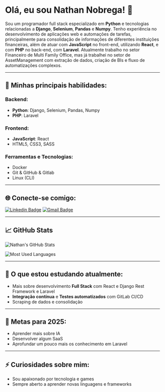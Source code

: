 # Olá, eu sou Nathan Nobrega! 👋

Sou um programador full stack especializado em **Python** e tecnologias relacionadas a **Django**, **Selenium**, **Pandas** e **Numpy**. Tenho experiência no desenvolvimento de aplicações web e automações de tarefas, principalmente para consolidação de informações de diferentes instituições financeiras, além de atuar com **JavaScript** no front-end, utilizando **React**, e com **PHP** no back-end, com **Laravel**.
Atualmente trabalho no setor Financeiro de Multi Family Office, mas já trabalhei no setor de AssetManagement com extração de dados, criação de BIs e fluxo de automatizações complexos.

---

## 🚀 Minhas principais habilidades:

### Backend:
- **Python**: Django, Selenium, Pandas, Numpy
- **PHP**: Laravel

### Frontend:
- **JavaScript**: React
- HTML5, CSS3, SASS

### Ferramentas e Tecnologias:
- Docker
- Git & GitHub & Gitlab
- Linux (CLI)

---

## 🌐 Conecte-se comigo:

[![Linkedin Badge](https://img.shields.io/badge/-Nathan%20Nobrega-blue?style=flat-square&logo=Linkedin&logoColor=white&link=https://www.linkedin.com/in/nathan-nobrega)]([https://www.linkedin.com/in/nathan-nobrega](https://www.linkedin.com/in/nathan-n%C3%B3brega/))
[![Gmail Badge](https://img.shields.io/badge/-nathan.nobrega%40gmail.com-c14438?style=flat-square&logo=Gmail&logoColor=white&link=mailto:nathan.nobrega@gmail.com)](mailto:nathanitau@gmail.com)

---

## 📈 GitHub Stats

![Nathan's GitHub Stats](https://github-readme-stats.vercel.app/api?username=nathannobrega&show_icons=true&theme=dracula)

![Most Used Languages](https://github-readme-stats.vercel.app/api/top-langs/?username=nathannobrega&layout=compact&theme=dracula)

---

## 🌱 O que estou estudando atualmente:
- Mais sobre desenvolvimento **Full Stack** com React e Django Rest Framework e Laravel
- **Integração contínua** e **Testes automatizados** com GitLab CI/CD
- Scraping de dados e consolidação

---

## 🎯 Metas para 2025:
- Aprender mais sobre IA
- Desenvolver algum SaaS
- Aprofundar um pouco mais os conhecimento em Laravel
---

## ⚡ Curiosidades sobre mim:
- Sou apaixonado por tecnologia e games
- Sempre aberto a aprender novas linguagens e frameworks



